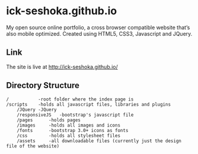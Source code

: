 ick-seshoka.github.io
=====================
My open source online portfolio, a cross browser compatible website that’s also mobile optimized.
Created using HTML5, CSS3, Javascript and JQuery.

Link
----
The site is live at http://ick-seshoka.github.io/

Directory Structure
-------------------

    /           -root folder where the index page is    
    /scripts    -holds all javascript files, libraries and plugins
        /JQuery -JQuery
        /responsiveJS   -bootstrap's javascript file
        /pages      -holds pages
        /images     -holds all images and icons
        /fonts      -bootstrap 3.0+ icons as fonts
        /css        -holds all stylesheet files
        /assets     -all downloadable files (currently just the design file of the website)
